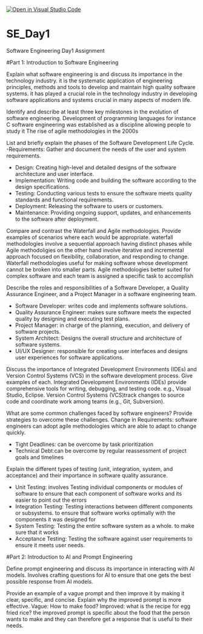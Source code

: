 [![Open in Visual Studio Code](https://classroom.github.com/assets/open-in-vscode-2e0aaae1b6195c2367325f4f02e2d04e9abb55f0b24a779b69b11b9e10269abc.svg)](https://classroom.github.com/online_ide?assignment_repo_id=15569714&assignment_repo_type=AssignmentRepo)
# SE_Day1
Software Engineering Day1 Assignment

#Part 1: Introduction to Software Engineering

Explain what software engineering is and discuss its importance in the technology industry.
it is the systematic application of engineering principles, methods and tools to develop and maintain high quality software systems.
it has played a crucial role in the technology industry in developing software applications and systems crucial in many aspects of modern life.

Identify and describe at least three key milestones in the evolution of software engineering.
Development of programming languages for instance C
software engineering was established as a discipline allowing people to study it
The rise of agile methodologies in the 2000s

List and briefly explain the phases of the Software Development Life Cycle.
  -Requirements: Gather and document the needs of the user and system requirements.
  - Design: Creating high-level and detailed designs of the software architecture and user interface.
  - Implementation: Writing code and building the software according to the design specifications.
  - Testing: Conducting various tests to ensure the software meets quality standards and functional requirements.
  - Deployment: Releasing the software to users or customers.
  - Maintenance: Providing ongoing support, updates, and enhancements to the software after deployment.

Compare and contrast the Waterfall and Agile methodologies. Provide examples of scenarios where each would be appropriate.
waterfall methodologies involve a sequential approach having distinct phases while Agile methodoligies on the other hand involve iterative and incremental approach focused on flexibility, collaboration, and responding to change. Waterfall methodologies useful for making software whose development cannot be broken into smaller parts. Agile methodologies better suited for complex software and each team is assigned a specific task to accomplish 

Describe the roles and responsibilities of a Software Developer, a Quality Assurance Engineer, and a Project Manager in a software engineering team.
  - Software Developer: writes code and implements software solutions.
  - Quality Assurance Engineer: makes sure software meets the expected quality by designing and executing test plans.
  - Project Manager: in charge of the planning, execution, and delivery of software projects.
  - System Architect: Designs the overall structure and architecture of software systems.
  - UI/UX Designer: responsible for creating user interfaces and designs user experiences for software applications.


Discuss the importance of Integrated Development Environments (IDEs) and Version Control Systems (VCS) in the software development process. Give examples of each.
Integrated Development Environments (IDEs) provide comprehensive tools for writing, debugging, and testing code. e.g., Visual Studio, Eclipse.  Version Control Systems (VCS)track changes to source code and coordinate work among teams (e.g., Git, Subversion).
 
What are some common challenges faced by software engineers? Provide strategies to overcome these challenges.
 Change in Requirements: software engineers can adopt agile methodologies which are able to adapt to change quickly.
  - Tight Deadlines: can be overcome by task prioritization
  - Technical Debt:can be overcome by regular reassessment of project goals and timelines


Explain the different types of testing (unit, integration, system, and acceptance) and their importance in software quality assurance.
 - Unit Testing: involves Testing individual components or modules of software to ensure that each component of software works and its easier to point out the errors
  - Integration Testing: Testing interactions between different components or subsystems. to ensure that software works optimally with the components it was designed for
  - System Testing: Testing the entire software system as a whole. to make sure that it works
  - Acceptance Testing: Testing the software against user requirements to ensure it meets user needs. 


#Part 2: Introduction to AI and Prompt Engineering


Define prompt engineering and discuss its importance in interacting with AI models.
Involves crafting questions for AI to ensure that one gets the best possible response from AI models.

Provide an example of a vague prompt and then improve it by making it clear, specific, and concise. Explain why the improved prompt is more effective.
Vague: How to make food?
Improved: what is the recipe for egg fried rice?
the improved prompt is specific about the food that the person wants to make and they can therefore get a response that is useful to their needs.
